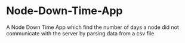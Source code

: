 # Node-Down-Time-App
A Node Down Time App which find the number of days a node did not communicate with the server by parsing data from a csv file
